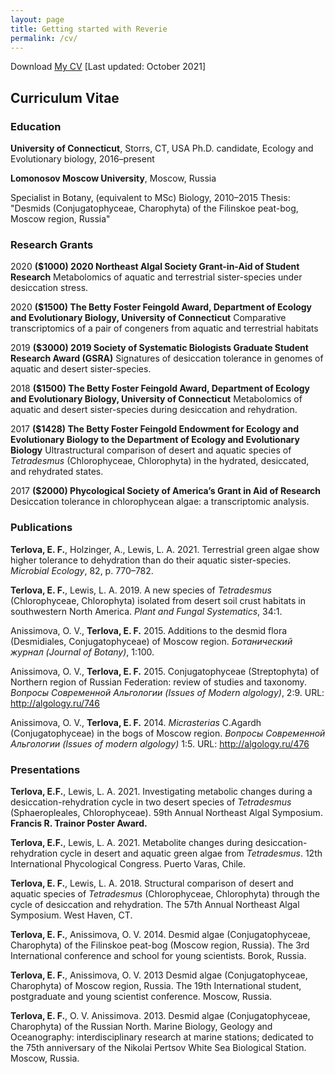 ```yaml
---
layout: page
title: Getting started with Reverie
permalink: /cv/
---
```


Download <a href="/blob/master/CV_October2021.pdf" target="_blank">My CV</a> [Last updated: October 2021]

## Curriculum Vitae

### Education
**University of Connecticut**, Storrs, CT, USA
Ph.D. candidate, Ecology and Evolutionary biology, 2016–present

**Lomonosov Moscow University**, Moscow, Russia

Specialist in Botany, (equivalent to MSc) Biology, 2010–2015
Thesis: "Desmids (Conjugatophyceae, Charophyta) of the Filinskoe peat-bog, Moscow region, Russia"

### Research Grants
2020 **($1000) 2020 Northeast Algal Society Grant-in-Aid of Student Research**
Metabolomics of aquatic and terrestrial sister-species under desiccation stress.

2020 **($1500) The Betty Foster Feingold Award, Department of Ecology and Evolutionary Biology, University of Connecticut**
Comparative transcriptomics of a pair of congeners from aquatic and terrestrial habitats

2019 **($3000) 2019 Society of Systematic Biologists Graduate Student Research Award (GSRA)**
Signatures of desiccation tolerance in genomes of aquatic and desert sister-species.

2018 **($1500) The Betty Foster Feingold Award, Department of Ecology and Evolutionary Biology, University of Connecticut**
Metabolomics of aquatic and desert sister-species during desiccation and rehydration.

2017 **($1428) The Betty Foster Feingold Endowment for Ecology and Evolutionary Biology to the Department of Ecology and Evolutionary Biology**
Ultrastructural comparison of desert and aquatic species of *Tetradesmus* (Chlorophyceae, Chlorophyta) in the hydrated, desiccated, and rehydrated states.

2017 **($2000) Phycological Society of America’s Grant in Aid of Research**
Desiccation tolerance in chlorophycean algae: a transcriptomic analysis.

### Publications
**Terlova, E. F.**, Holzinger, A., Lewis, L. A. 2021. Terrestrial green algae show higher tolerance to dehydration than do their aquatic sister-species. *Microbial Ecology*, 82, p. 770–782.

**Terlova, E. F.**, Lewis, L. A. 2019. A new species of *Tetradesmus* (Chlorophyceae, Chlorophyta) isolated from desert soil crust habitats in southwestern North America. *Plant and Fungal Systematics*, 34:1.

Anissimova, O. V., **Terlova, E. F.** 2015. Additions to the desmid flora (Desmidiales, Conjugatophyceae) of Moscow region. *Ботанический журнал (Journal of Botany)*, 1:100.

Anissimova, O. V., **Terlova, E. F.** 2015. Conjugatophyceae (Streptophyta) of Northern region of Russian Federation: review of studies and taxonomy. *Вопросы Современной Альгологии (Issues of Modern algology)*, 2:9. URL: http://algology.ru/746

Anissimova, O. V., **Terlova, E. F.** 2014. *Micrasterias* C.Agardh (Conjugatophyceae) in the bogs of Moscow region. *Вопросы Современной Альгологии (Issues of modern algology)* 1:5. URL: http://algology.ru/476

### Presentations
**Terlova, E.F.**, Lewis, L. A. 2021. Investigating metabolic changes during a desiccation-rehydration cycle in two desert species of *Tetradesmus* (Sphaeropleales, Chlorophyceae). 59th Annual Northeast Algal Symposium. **Francis R. Trainor Poster Award.**

**Terlova, E.F.**, Lewis, L. A. 2021. Metabolite changes during desiccation-rehydration cycle in desert and aquatic green algae from *Tetradesmus*. 12th International Phycological Congress. Puerto Varas, Chile.

**Terlova, E. F.**, Lewis, L. A. 2018. Structural comparison of desert and aquatic species of *Tetradesmus* (Chlorophyceae, Chlorophyta) through the cycle of desiccation and rehydration. The 57th Annual Northeast Algal Symposium. West Haven, CT.

**Terlova, E. F.**, Anissimova, O. V. 2014. Desmid algae (Conjugatophyceae, Charophyta) of the Filinskoe peat-bog (Moscow region, Russia). The 3rd International conference and school for young scientists. Borok, Russia.

**Terlova, E. F.**, Anissimova, O. V. 2013 Desmid algae (Conjugatophyceae, Charophyta) of Moscow region, Russia. The 19th International student, postgraduate and young scientist conference. Moscow, Russia.

**Terlova, E. F.**, O. V. Anissimova. 2013. Desmid algae (Conjugatophyceae, Charophyta) of the Russian North. Marine Biology, Geology and Oceanography: interdisciplinary research at marine stations; dedicated to the 75th anniversary of the Nikolai Pertsov White Sea Biological Station. Moscow, Russia.


